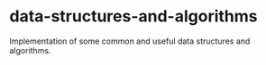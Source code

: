 # data-structures-and-algorithms
Implementation of some common and useful data structures and algorithms.
